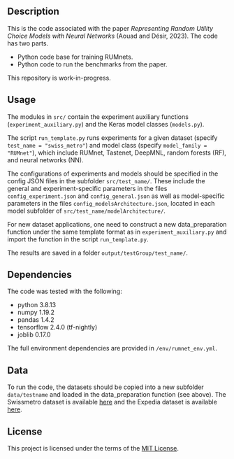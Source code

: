 ## Description

This is the code associated with the paper *Representing Random Utility Choice Models with Neural Networks* (Aouad and Désir, 2023). The code has two parts.

- Python code base for training RUMnets.
- Python code to run the benchmarks from the paper.

This repository is work-in-progress.

## Usage

The modules in `src/` contain the experiment auxiliary functions (`experiment_auxiliary.py`) and the Keras model classes (`models.py`).

The script `run_template.py` runs experiments for a given dataset (specify `test_name = "swiss_metro"`) and model class (specify `model_family = "RUMnet"`), which include RUMnet, Tastenet, DeepMNL, random forests (RF), and neural networks (NN).

The configurations of experiments and models should be specified in the config JSON files in the subfolder  `src/test_name/`. These include the general and experiment-specific parameters in the files `config_experiment.json` and `config_general.json` as well as model-specific parameters in the files `config_modelsArchitecture.json`, located in each model subfolder of `src/test_name/modelArchitecture/`.

For new dataset applications, one need to construct a new data_preparation function under the same template format as in `experiment_auxiliary.py` and import the function in the script `run_template.py`.

The results are saved in a folder `output/testGroup/test_name/`.

## Dependencies

The code was tested with the following:

- python 3.8.13
- numpy 1.19.2
- pandas 1.4.2
- tensorflow 2.4.0 (tf-nightly)
- joblib 0.17.0

The full environment dependencies are provided in `/env/rumnet_env.yml`.

## Data
To run the code, the datasets should be copied into a new subfolder `data/testname` and loaded in the data_preparation function (see above). The Swissmetro dataset is available [here](https://transp-or.epfl.ch/pythonbiogeme/examples_swissmetro.html) and the Expedia dataset is available [here](https://www.dropbox.com/sh/3at79kbztjittvk/AACykfcWhewRqiErmDjrp5Nxa?dl=0).

## License
This project is licensed under the terms of the [MIT License](LICENSE).
